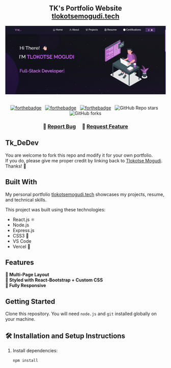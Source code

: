 <h2 align="center">
  TK's Portfolio Website<br/>
  <a href="https://github.com/TlokotseSM/Tlokotse-master" target="_blank">tlokotsemogudi.tech</a>
</h2>
<div align="center">
  <img alt="Demo" src="./Images/readme_img.png" />
</div>

<br/>

<center>

[![forthebadge](https://forthebadge.com/images/badges/built-with-love.svg)](https://forthebadge.com) &nbsp;
[![forthebadge](https://forthebadge.com/images/badges/made-with-javascript.svg)](https://forthebadge.com) &nbsp;
[![forthebadge](https://forthebadge.com/images/badges/open-source.svg)](https://forthebadge.com) &nbsp;
![GitHub Repo stars](https://img.shields.io/github/stars/TlokotseSM/Tlokotse-master?color=purple&logo=github&style=for-the-badge) &nbsp;
![GitHub forks](https://img.shields.io/github/forks/TlokotseSM/Tlokotse-master?color=purple&logo=github&style=for-the-badge)

</center>

<h3 align="center">
    🔹
    <a href="https://github.com/TlokotseSM/Tlokotse-master/issues">Report Bug</a> &nbsp; &nbsp;
    🔹
    <a href="https://github.com/TlokotseSM/Tlokotse-master/issues">Request Feature</a>
</h3>

## Tk_DeDev

You are welcome to fork this repo and modify it for your own portfolio.  
If you do, please give me proper credit by linking back to [Tlokotse Mogudi](https://github.com/TlokotseSM). Thanks! 🚀

## Built With

My personal portfolio <a href="https://github.com/TlokotseSM/Tlokotse-master" target="_blank">tlokotsemogudi.tech</a> showcases my projects, resume, and technical skills.<br/>

This project was built using these technologies:

- React.js ⚛️
- Node.js
- Express.js
- CSS3 🎨
- VS Code
- Vercel 🚀

## Features

**📖 Multi-Page Layout**  
**🎨 Styled with React-Bootstrap + Custom CSS**  
**📱 Fully Responsive**  

## Getting Started

Clone this repository. You will need `node.js` and `git` installed globally on your machine.

## 🛠 Installation and Setup Instructions

1. Install dependencies:  
   ```bash
   npm install
